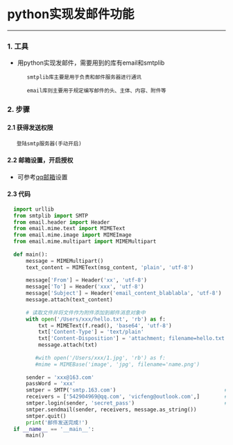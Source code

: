 # python实现发邮件功能
___

### 1. 工具

* 用python实现发邮件，需要用到的库有email和smtplib

         smtplib库主要是用于负责和邮件服务器进行通讯
         
         email库则主要用于规定编写邮件的头、主体、内容、附件等

### 2. 步骤

#### 2.1 获得发送权限
    
       登陆smtp服务器(手动开启)
 
#### 2.2 邮箱设置，开启授权
   
   * 可参考[qq邮箱](https://jingyan.baidu.com/article/fedf0737af2b4035ac8977ea.html)设置

#### 2.3 代码

```python 
  import urllib
  from smtplib import SMTP
  from email.header import Header
  from email.mime.text import MIMEText
  from email.mime.image import MIMEImage
  from email.mime.multipart import MIMEMultipart
  
  def main():
      message = MIMEMultipart()                                        #带附件的消息对象
      text_content = MIMEText(msg_content, 'plain', 'utf-8')
      
      message['From'] = Header('xx', 'utf-8')
      message['To'] = Header('xxx', 'utf-8')
      message['Subject'] = Header('email_content_blablabla', 'utf-8')  #创建文本内容
      message.attach(text_content)                                     #将文本内容添加到邮件消息对象中
         
      # 读取文件并将文件作为附件添加到邮件消息对象中
      with open('/Users/xxx/hello.txt', 'rb') as f:
          txt = MIMEText(f.read(), 'base64', 'utf-8')
          txt['Content-Type'] = 'text/plain'
          txt['Content-Disposition'] = 'attachment; filename=hello.txt'
          message.attach(txt)
          
         #with open('/Users/xxx/1.jpg', 'rb') as f:                      可读取本地图片
         #mime = MIMEBase('image', 'jpg', filename='name.png')           jpg/png可以切换，图片名称注意对应
     
      sender = 'xxx@163.com'
      passWord = 'xxx'
      smtper = SMTP('smtp.163.com')                                   #服务器地址
      receivers = ['542904969@qq.com', 'vicfeng@outlook.com',]        #邮件接收人，可添加任意多个
      smtper.login(sender, 'secret_pass')                             #注意此处不是使用密码而是邮件客户端授权码进行登录
      smtper.sendmail(sender, receivers, message.as_string())
      smtper.quit()
      print('邮件发送完成!')
  if __name__ == '__main__':
      main()
```

      
